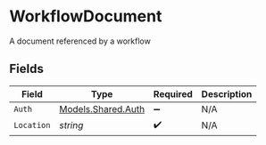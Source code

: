 # WorkflowDocument

A document referenced by a workflow


## Fields

| Field                                             | Type                                              | Required                                          | Description                                       |
| ------------------------------------------------- | ------------------------------------------------- | ------------------------------------------------- | ------------------------------------------------- |
| `Auth`                                            | [Models.Shared.Auth](../../Models/Shared/Auth.md) | :heavy_minus_sign:                                | N/A                                               |
| `Location`                                        | *string*                                          | :heavy_check_mark:                                | N/A                                               |